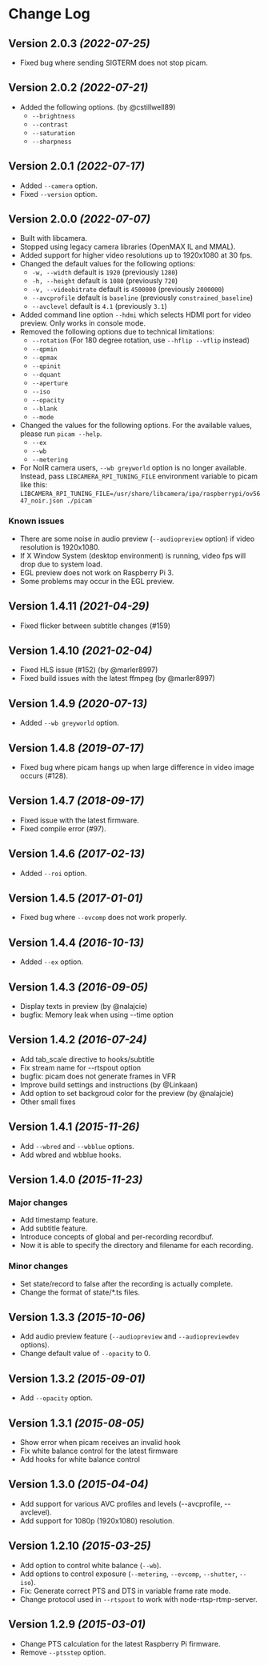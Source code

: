 Change Log
==========

Version 2.0.3 *(2022-07-25)*
----------------------------

- Fixed bug where sending SIGTERM does not stop picam.

Version 2.0.2 *(2022-07-21)*
----------------------------

- Added the following options. (by @cstillwell89)
  + `--brightness`
  + `--contrast`
  + `--saturation`
  + `--sharpness`

Version 2.0.1 *(2022-07-17)*
----------------------------

- Added `--camera` option.
- Fixed `--version` option.

Version 2.0.0 *(2022-07-07)*
----------------------------

- Built with libcamera.
- Stopped using legacy camera libraries (OpenMAX IL and MMAL).
- Added support for higher video resolutions up to 1920x1080 at 30 fps.
- Changed the default values for the following options:
  + `-w, --width` default is `1920` (previously `1280`)
  + `-h, --height` default is `1080` (previously `720`)
  + `-v, --videobitrate` default is `4500000` (previously `2000000`)
  + `--avcprofile` default is `baseline` (previously `constrained_baseline`)
  + `--avclevel` default is `4.1` (previously `3.1`)
- Added command line option `--hdmi` which selects HDMI port for video preview. Only works in console mode.
- Removed the following options due to technical limitations:
  + `--rotation` (For 180 degree rotation, use `--hflip --vflip` instead)
  + `--qpmin`
  + `--qpmax`
  + `--qpinit`
  + `--dquant`
  + `--aperture`
  + `--iso`
  + `--opacity`
  + `--blank`
  + `--mode`
- Changed the values for the following options. For the available values, please run `picam --help`.
  + `--ex`
  + `--wb`
  + `--metering`
- For NoIR camera users, `--wb greyworld` option is no longer available. Instead, pass `LIBCAMERA_RPI_TUNING_FILE` environment variable to picam like this: `LIBCAMERA_RPI_TUNING_FILE=/usr/share/libcamera/ipa/raspberrypi/ov5647_noir.json ./picam`

### Known issues

- There are some noise in audio preview (`--audiopreview` option) if video resolution is 1920x1080.
- If X Window System (desktop environment) is running, video fps will drop due to system load.
- EGL preview does not work on Raspberry Pi 3.
- Some problems may occur in the EGL preview.

Version 1.4.11 *(2021-04-29)*
-----------------------------

- Fixed flicker between subtitle changes (#159)

Version 1.4.10 *(2021-02-04)*
-----------------------------

- Fixed HLS issue (#152) (by @marler8997)
- Fixed build issues with the latest ffmpeg (by @marler8997)

Version 1.4.9 *(2020-07-13)*
-----------------------------

- Added `--wb greyworld` option.

Version 1.4.8 *(2019-07-17)*
-----------------------------

- Fixed bug where picam hangs up when large difference in video image occurs (#128).

Version 1.4.7 *(2018-09-17)*
-----------------------------

- Fixed issue with the latest firmware.
- Fixed compile error (#97).

Version 1.4.6 *(2017-02-13)*
-----------------------------

- Added `--roi` option.

Version 1.4.5 *(2017-01-01)*
-----------------------------

- Fixed bug where `--evcomp` does not work properly.

Version 1.4.4 *(2016-10-13)*
-----------------------------

- Added `--ex` option.

Version 1.4.3 *(2016-09-05)*
-----------------------------

- Display texts in preview (by @nalajcie)
- bugfix: Memory leak when using --time option

Version 1.4.2 *(2016-07-24)*
-----------------------------

- Add tab_scale directive to hooks/subtitle
- Fix stream name for --rtspout option
- bugfix: picam does not generate frames in VFR
- Improve build settings and instructions (by @Linkaan)
- Add option to set backgroud color for the preview (by @nalajcie)
- Other small fixes

Version 1.4.1 *(2015-11-26)*
-----------------------------

- Add `--wbred` and `--wbblue` options.
- Add wbred and wbblue hooks.

Version 1.4.0 *(2015-11-23)*
-----------------------------

### Major changes

- Add timestamp feature.
- Add subtitle feature.
- Introduce concepts of global and per-recording recordbuf.
- Now it is able to specify the directory and filename for each recording.

### Minor changes

- Set state/record to false after the recording is actually complete.
- Change the format of state/*.ts files.

Version 1.3.3 *(2015-10-06)*
-----------------------------

- Add audio preview feature (`--audiopreview` and `--audiopreviewdev` options).
- Change default value of `--opacity` to 0.

Version 1.3.2 *(2015-09-01)*
-----------------------------

- Add `--opacity` option.

Version 1.3.1 *(2015-08-05)*
-----------------------------

- Show error when picam receives an invalid hook
- Fix white balance control for the latest firmware
- Add hooks for white balance control

Version 1.3.0 *(2015-04-04)*
-----------------------------

- Add support for various AVC profiles and levels (--avcprofile, --avclevel).
- Add support for 1080p (1920x1080) resolution.

Version 1.2.10 *(2015-03-25)*
-----------------------------

- Add option to control white balance (`--wb`).
- Add options to control exposure (`--metering`, `--evcomp`, `--shutter`, `--iso`).
- Fix: Generate correct PTS and DTS in variable frame rate mode.
- Change protocol used in `--rtspout` to work with node-rtsp-rtmp-server.


Version 1.2.9 *(2015-03-01)*
----------------------------

- Change PTS calculation for the latest Raspberry Pi firmware.
- Remove `--ptsstep` option.

